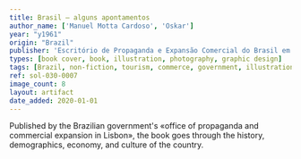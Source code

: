 ```yaml
---
title: Brasil — alguns apontamentos
author_name: ['Manuel Motta Cardoso', 'Oskar']
year: "y1961"
origin: "Brazil"
publisher: 'Escritório de Propaganda e Expansão Comercial do Brasil em Lisboa'
types: [book cover, book, illustration, photography, graphic design]
tags: [Brazil, non-fiction, tourism, commerce, government, illustration, propaganda]
ref: sol-030-0007
image_count: 8
layout: artifact
date_added: 2020-01-01
---
```


Published by the Brazilian government's «office of propaganda and commercial expansion in Lisbon», the book goes through the history, demographics, economy, and culture of the country.
